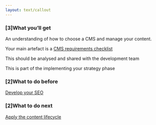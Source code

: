 ```yaml
---
layout: text/callout
---
```

### [3]What you’ll get

An understanding of how to choose a CMS and manage your content.

Your main artefact is a [CMS requirements checklist](/content-strategy/cms/cms-requirements-checklist/)

This should be analysed and shared with the development team


This is part of the implementing your strategy phase

### [2]What to do before
[Develop your SEO](/content-strategy/seo/)

### [2]What to do next 
[Apply the content lifecycle](/content-strategy/content-lifecycle/)

